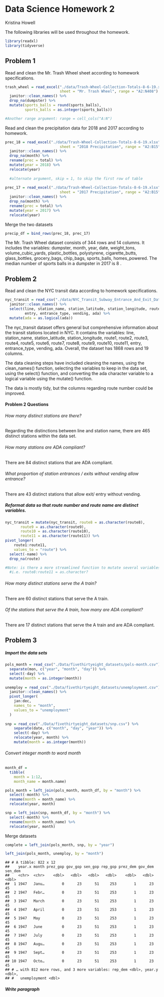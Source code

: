 Data Science Homework 2
================
Kristina Howell

The following libraries will be used throughout the homework.

``` r
library(readxl)
library(tidyverse)
```

## Problem 1

Read and clean the Mr. Trash Wheel sheet according to homework
specifications.

``` r
trash_wheel = read_excel("./data/Trash-Wheel-Collection-Totals-8-6-19.xlsx", 
                         sheet = "Mr. Trash Wheel", range = "A2:N408") %>% 
  janitor::clean_names() %>% 
  drop_na(dumpster) %>% 
  mutate(sports_balls = round(sports_balls), 
         sports_balls = as.integer(sports_balls))

#Another range argument: range = cell_cols("A:N")
```

Read and clean the precipitation data for 2018 and 2017 according to
homework.

``` r
prec_18 = read_excel("./data/Trash-Wheel-Collection-Totals-8-6-19.xlsx", 
                         sheet = "2018 Precipitation", range = "A2:B15") %>% 
  janitor::clean_names() %>% 
  drop_na(month) %>% 
  rename(prec = total) %>% 
  mutate(year = 2018) %>% 
  relocate(year)
  
  #alternate argument, skip = 1, to skip the first row of table
  
prec_17 = read_excel("./data/Trash-Wheel-Collection-Totals-8-6-19.xlsx", 
                         sheet = "2017 Precipitation", range = "A2:B15") %>% 
  janitor::clean_names() %>% 
  drop_na(month) %>% 
  rename(prec = total) %>% 
  mutate(year = 2017) %>% 
  relocate(year)
```

Merge the two datasets

``` r
precip_df = bind_rows(prec_18, prec_17)
```

The Mr. Trash Wheel dataset consists of 344 rows and 14 columns. It
includes the variables: dumpster, month, year, date, weight\_tons,
volume\_cubic\_yards, plastic\_bottles, polystyrene, cigarette\_butts,
glass\_bottles, grocery\_bags, chip\_bags, sports\_balls,
homes\_powered. The median number of sports balls in a dumpster in 2017
is 8 .

## Problem 2

Read and clean the NYC transit data according to homework
specifications.

``` r
nyc_transit = read_csv("./data/NYC_Transit_Subway_Entrance_And_Exit_Data.csv") %>% 
  janitor::clean_names() %>% 
  select(line, station_name, station_latitude, station_longitude, route1:route11, 
         entry, entrance_type, vending, ada) %>% 
  mutate(ada = as.logical(ada))
```

The nyc\_transit dataset offers general but comprehensive information
about the transit stations located in NYC. It contains the variables:
line, station\_name, station\_latitude, station\_longitude, route1,
route2, route3, route4, route5, route6, route7, route8, route9, route10,
route11, entry, entrance\_type, vending, ada. Overall, the dataset has
1868 rows and 19 columns.

The data cleaning steps have included cleaning the names, using the
clean\_names() function, selecting the variables to keep in the data
set, using the select() function, and converting the ada character
variable to a logical variable using the mutate() function.

The data is mostly tidy, but the columns regarding route number could be
improved.

#### Problem 2 Questions

###### How many distinct stations are there?

Regarding the distinctions between line and station name, there are 465
distinct stations within the data set.

###### How many stations are ADA compliant?

There are 84 distinct stations that are ADA compliant.

###### What proportion of station entrances / exits without vending allow entrance?

There are 43 distinct stations that allow exit/ entry without vending.

##### Reformat data so that route number and route name are distinct variables.

``` r
nyc_transit = mutate(nyc_transit, route8 = as.character(route8),
       route9 = as.character(route9),
       route10 = as.character(route10),
       route11 = as.character(route11)) %>% 
pivot_longer(
    route1:route11,
    values_to = "route") %>% 
  select(-name) %>% 
  drop_na(route)

#Note: is there a more streamlined function to mutate several variables at once?
  #i.e. route8:route11 = as.character?
```

###### How many distinct stations serve the A train?

There are 60 distinct stations that serve the A train.

###### Of the stations that serve the A train, how many are ADA compliant?

There are 17 distinct stations that serve the A train and are ADA
compliant.

## Problem 3

##### Import the data sets

``` r
pols_month = read_csv("./Data/fivethirtyeight_datasets/pols-month.csv") %>% 
  separate(mon, c("year", "month", "day")) %>% 
  select(-day) %>% 
  mutate(month = as.integer(month))
  
unemploy = read_csv("./Data/fivethirtyeight_datasets/unemployment.csv") %>% 
  janitor::clean_names() %>% 
  pivot_longer(
    jan:dec,
    names_to = "month",
    values_to = "unemployment"
  )
  
snp = read_csv("./Data/fivethirtyeight_datasets/snp.csv") %>% 
    separate(date, c("month", "day", "year")) %>% 
    select(-day) %>% 
    relocate(year, month) %>% 
    mutate(month = as.integer(month))
```

###### Convert integer month to word month

``` r
month_df = 
  tibble( 
    month = 1:12,
    month_name = month.name)

pols_month = left_join(pols_month, month_df, by = "month") %>% 
  select(-month) %>% 
  rename(month = month_name) %>% 
  relocate(year, month)

snp = left_join(snp, month_df, by = "month") %>% 
  select(-month) %>% 
  rename(month = month_name) %>% 
  relocate(year, month)
```

Merge datasets

``` r
complete = left_join(pols_month, snp, by = "year")

left_join(pols_month, unemploy, by = "month")
```

    ## # A tibble: 822 x 12
    ##    year.x month prez_gop gov_gop sen_gop rep_gop prez_dem gov_dem sen_dem
    ##    <chr>  <chr>    <dbl>   <dbl>   <dbl>   <dbl>    <dbl>   <dbl>   <dbl>
    ##  1 1947   Janu…        0      23      51     253        1      23      45
    ##  2 1947   Febr…        0      23      51     253        1      23      45
    ##  3 1947   March        0      23      51     253        1      23      45
    ##  4 1947   April        0      23      51     253        1      23      45
    ##  5 1947   May          0      23      51     253        1      23      45
    ##  6 1947   June         0      23      51     253        1      23      45
    ##  7 1947   July         0      23      51     253        1      23      45
    ##  8 1947   Augu…        0      23      51     253        1      23      45
    ##  9 1947   Sept…        0      23      51     253        1      23      45
    ## 10 1947   Octo…        0      23      51     253        1      23      45
    ## # … with 812 more rows, and 3 more variables: rep_dem <dbl>, year.y <dbl>,
    ## #   unemployment <dbl>

##### Write paragraph

